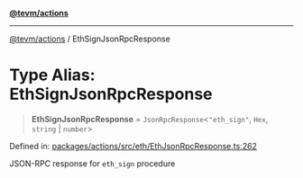 [**@tevm/actions**](../README.md)

***

[@tevm/actions](../globals.md) / EthSignJsonRpcResponse

# Type Alias: EthSignJsonRpcResponse

> **EthSignJsonRpcResponse** = `JsonRpcResponse`\<`"eth_sign"`, `Hex`, `string` \| `number`\>

Defined in: [packages/actions/src/eth/EthJsonRpcResponse.ts:262](https://github.com/evmts/tevm-monorepo/blob/main/packages/actions/src/eth/EthJsonRpcResponse.ts#L262)

JSON-RPC response for `eth_sign` procedure
